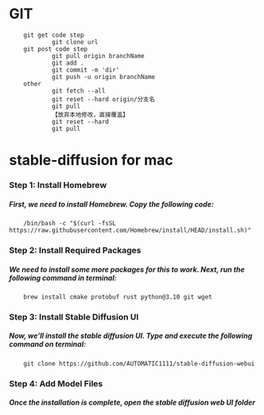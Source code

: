 # GIT
        git get code step
                git clone url
        git post code step
                git pull origin branchName
                git add .
                git commit -m 'dir'
                git push -u origin branchName
        other
                git fetch --all
                git reset --hard origin/分支名
                git pull
                【放弃本地修改，直接覆盖】
                git reset --hard
                git pull
        

# stable-diffusion for mac
### Step 1: Install Homebrew
##### First, we need to install Homebrew. Copy the following code:
        /bin/bash -c "$(curl -fsSL https://raw.githubusercontent.com/Homebrew/install/HEAD/install.sh)"
        
### Step 2: Install Required Packages
##### We need to install some more packages for this to work. Next, run the following command in terminal:
        brew install cmake protobuf rust python@3.10 git wget
        
### Step 3: Install Stable Diffusion UI
##### Now, we’ll install the stable diffusion UI. Type and execute the following command on terminal:
        git clone https://github.com/AUTOMATIC1111/stable-diffusion-webui

### Step 4: Add Model Files
##### Once the installation is complete, open the stable diffusion web UI folder
